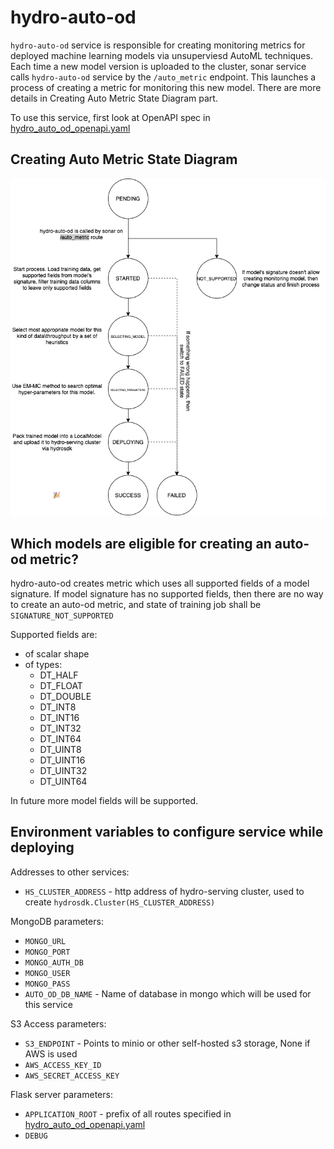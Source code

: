 # hydro-auto-od

`hydro-auto-od` service is responsible for creating monitoring metrics for deployed machine learning models via unsuperviesd AutoML techniques. Each time a new model version is uploaded
to the cluster, sonar service calls `hydro-auto-od` service by the `/auto_metric` endpoint.
This launches a process of creating a metric for monitoring this new model. There are more details in Creating Auto Metric State Diagram part.

To use this service, first look at OpenAPI spec in [hydro_auto_od_openapi.yaml](hydro-auto-od-openapi.yaml)


## Creating Auto Metric State Diagram
![](docs/hydro_auto_od_state_diagram.png)
## Which models are eligible for creating an auto-od metric?
 hydro-auto-od creates metric which uses all supported fields of a model signature. If model 
 signature has no supported fields, then there are no way to create an auto-od metric, and state of training job shall be `SIGNATURE_NOT_SUPPORTED`
 
 Supported fields are:
 * of scalar shape
 * of types:
    * DT_HALF
    * DT_FLOAT
    * DT_DOUBLE
    * DT_INT8
    * DT_INT16
    * DT_INT32
    * DT_INT64
    * DT_UINT8
    * DT_UINT16
    * DT_UINT32
    * DT_UINT64

In future more model fields will be supported.

## Environment variables to configure service while deploying
Addresses to other services:
* `HS_CLUSTER_ADDRESS` - http address of hydro-serving cluster, used to create `hydrosdk.Cluster(HS_CLUSTER_ADDRESS)`

MongoDB parameters:
* `MONGO_URL`
* `MONGO_PORT` 
* `MONGO_AUTH_DB` 
* `MONGO_USER` 
* `MONGO_PASS`
* `AUTO_OD_DB_NAME` - Name of database in mongo which will be used for this service

S3 Access parameters:
* `S3_ENDPOINT` - Points to minio or other self-hosted s3 storage, None if AWS is used
* `AWS_ACCESS_KEY_ID`
* `AWS_SECRET_ACCESS_KEY`

Flask server parameters:
* `APPLICATION_ROOT` - prefix of all routes specified in [hydro_auto_od_openapi.yaml](hydro-auto-od-openapi.yaml)
* `DEBUG`
